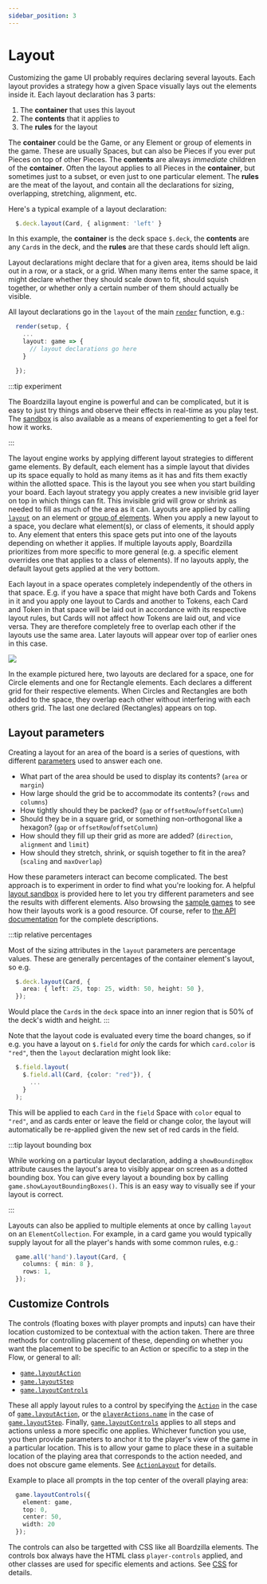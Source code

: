 ```yaml
---
sidebar_position: 3
---
```


# Layout

Customizing the game UI probably requires declaring several layouts. Each layout
provides a strategy how a given Space visually lays out the elements inside
it. Each layout declaration has 3 parts:

1. The **container** that uses this layout
2. The **contents** that it applies to
3. The **rules** for the layout

The **container** could be the Game, or any Element or group of elements in the
game. These are usually Spaces, but can also be Pieces if you ever put Pieces on
top of other Pieces. The **contents** are always _immediate_ children of the
**container**. Often the layout applies to all Pieces in the **container**, but
sometimes just to a subset, or even just to one particular element. The
**rules** are the meat of the layout, and contain all the declarations for
sizing, overlapping, stretching, alignment, etc.

Here's a typical example of a layout declaration:

```ts
  $.deck.layout(Card, { alignment: 'left' }
```

In this example, the **container** is the deck space `$.deck`, the **contents**
are any `Card`s in the deck, and the **rules** are that these cards should left
align.

Layout declarations might declare that for a given area, items should be laid
out in a row, or a stack, or a grid. When many items enter the same space, it
might declare whether they should scale down to fit, should squish together, or
whether only a certain number of them should actually be visible.

All layout declarations go in the `layout` of the main
[`render`](../api/modules#render) function, e.g.:

```ts
  render(setup, {
    ...
    layout: game => {
      // layout declarations go here
    }

  });
```

:::tip experiment

The Boardzilla layout engine is powerful and can be complicated, but it is easy
to just try things and observe their effects in real-time as you play test. The
[sandbox](layout-sandbox) is also available as a means of experiementing to get
a feel for how it works.

:::

The layout engine works by applying different layout strategies to different
game elements. By default, each element has a simple layout that divides up its
space equally to hold as many items as it has and fits them exactly within the
allotted space. This is the layout you see when you start building your
board. Each layout strategy you apply creates a new invisible grid layer on top
in which things can fit. This invisible grid will grow or shrink as needed to
fill as much of the area as it can. Layouts are applied by calling
[`layout`](../api/classes/GameElement#layout) on an element or [group of
elements](../api/classes/ElementCollection#layout). When you apply a new layout
to a space, you declare what element(s), or class of elements, it should apply
to. Any element that enters this space gets put into one of the layouts
depending on whether it applies. If multiple layouts apply, Boardzilla
prioritizes from more specific to more general (e.g. a specific element
overrides one that applies to a class of elements). If no layouts apply, the
default layout gets applied at the very bottom.

Each layout in a space operates completely independently of the others in that
space. E.g. if you have a space that might have both Cards and Tokens in it and
you apply one layout to Cards and another to Tokens, each Card and Token in that
space will be laid out in accordance with its respective layout rules, but Cards
will not affect how Tokens are laid out, and vice versa. They are therefore
completely free to overlap each other if the layouts use the same area. Later
layouts will appear over top of earlier ones in this case.

<div style="textAlign: center"><img src="/img/layouts.svg"/></div>

In the example pictured here, two layouts are declared for a space, one for
Circle elements and one for Rectangle elements. Each declares a different grid
for their respective elements. When Circles and Rectangles are both added to the
space, they overlap each other without interfering with each others grid. The
last one declared (Rectangles) appears on top.

## Layout parameters

Creating a layout for an area of the board is a series of questions, with
different [parameters](../api/modules#layoutattributes) used to answer each one.

- What part of the area should be used to display its contents? (`area` or
  `margin`)
- How large should the grid be to accommodate its contents? (`rows` and
  `columns`)
- How tightly should they be packed? (`gap` or `offsetRow`/`offsetColumn`)
- Should they be in a square grid, or something non-orthogonal like a hexagon?
  (`gap` or `offsetRow`/`offsetColumn`)
- How should they fill up their grid as more are added? (`direction`,
  `alignment` and `limit`)
- How should they stretch, shrink, or squish together to fit in the area?
  (`scaling` and `maxOverlap`)

How these parameters interact can become complicated. The best approach is to
experiment in order to find what you're looking for. A helpful [layout
sandbox](layout-sandbox) is provided here to let you try different parameters
and see the results with different elements. Also browsing the [sample
games](/examples/examples) to see how their layouts work is a good resource. Of
course, refer to [the API documentation](../api/modules#layoutattributes) for
the complete descriptions.

:::tip relative percentages

Most of the sizing attributes in the `layout` parameters are percentage
values. These are generally percentages of the container element's layout, so
e.g.

```ts
  $.deck.layout(Card, {
    area: { left: 25, top: 25, width: 50, height: 50 },
  });
```

Would place the `Card`s in the `deck` space into an inner region that is 50% of
the deck's width and height.
:::

Note that the layout code is evaluated every time the board changes, so if
e.g. you have a layout on `$.field` for _only_ the cards for which `card.color`
is `"red"`, then the `layout` declaration might look like:

```ts
  $.field.layout(
    $.field.all(Card, {color: "red"}), {
      ...
    }
  );
```

This will be applied to each `Card` in the `field` Space with `color` equal to
`"red"`, and as cards enter or leave the field or change color, the layout will
automatically be re-applied given the new set of red cards in the field.

:::tip layout bounding box

While working on a particular layout declaration, adding a `showBoundingBox`
attribute causes the layout's area to visibly appear on screen as a dotted
bounding box. You can give every layout a bounding box by calling
`game.showLayoutBoundingBoxes()`. This is an easy way to visually see if your
layout is correct.

:::

Layouts can also be applied to multiple elements at once by calling `layout` on
an `ElementCollection`. For example, in a card game you would typically supply
layout for all the player's hands with some common rules, e.g.:

```ts
  game.all('hand').layout(Card, {
    columns: { min: 8 },
    rows: 1,
  });
```

## Customize Controls

The controls (floating boxes with player prompts and inputs) can have their
location customized to be contextual with the action taken. There are three
methods for controlling placement of these, depending on whether you want the
placement to be specific to an Action or specific to a step in the Flow, or
general to all:

- [`game.layoutAction`](../api/classes/Game#layoutaction)
- [`game.layoutStep`](../api/classes/Game#layoutstep)
- [`game.layoutControls`](../api/classes/Game#layoutcontrols)

These all apply layout rules to a control by specifying the
[`Action`](../game/actions) in the case of
[`game.layoutAction`](../api/classes/Game#layoutaction), or the
[`playerActions.name`](../game/flow#player-actions) in the case of
[`game.layoutStep`](../api/classes/Game#layoutstep). Finally,
[`game.layoutControls`](../api/classes/Game#layoutcontrols) applies to all steps
and actions unless a more specific one applies. Whichever function you use, you
then provide parameters to anchor it to the player's view of the game in a
particular location. This is to allow your game to place these in a suitable
location of the playing area that corresponds to the action needed, and does not
obscure game elements. See [`ActionLayout`](../api/modules#actionlayout) for
details.

Example to place all prompts in the top center of the overall playing area:
```ts
  game.layoutControls({
    element: game,
    top: 0,
    center: 50,
    width: 20
  });
```

The controls can also be targetted with CSS like all Boardzilla elements. The
controls box always have the HTML class `player-controls` applied, and other
classes are used for specific elements and actions. See [CSS](css) for details.
